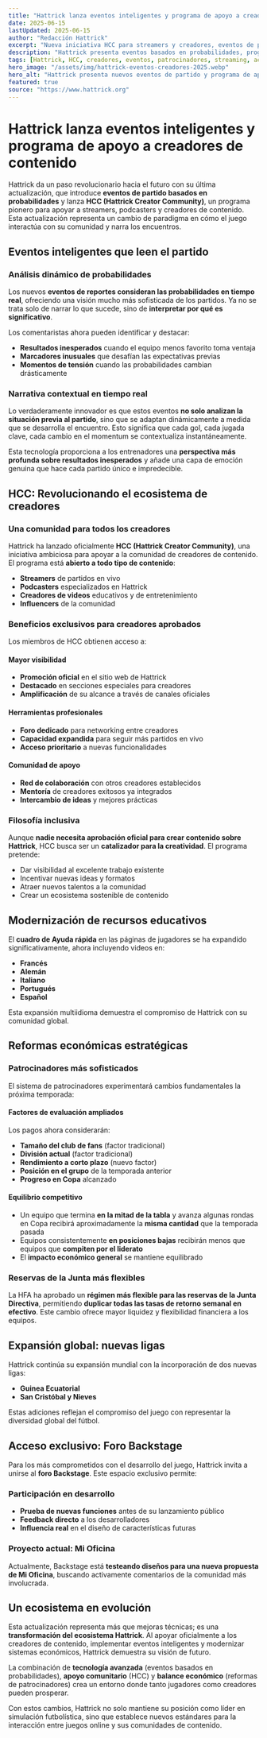 ```yaml
---
title: "Hattrick lanza eventos inteligentes y programa de apoyo a creadores de contenido"
date: 2025-06-15
lastUpdated: 2025-06-15
author: "Redacción Hattrick"
excerpt: "Nueva iniciativa HCC para streamers y creadores, eventos de partido más sofisticados y cambios en patrocinadores y reservas financieras."
description: "Hattrick presenta eventos basados en probabilidades, programa HCC para creadores, ajustes en patrocinadores y nuevas ligas en su última actualización."
tags: [Hattrick, HCC, creadores, eventos, patrocinadores, streaming, actualización]
hero_image: "/assets/img/hattrick-eventos-creadores-2025.webp"
hero_alt: "Hattrick presenta nuevos eventos de partido y programa de apoyo a creadores de contenido"
featured: true
source: "https://www.hattrick.org"
---
```


# Hattrick lanza eventos inteligentes y programa de apoyo a creadores de contenido

Hattrick da un paso revolucionario hacia el futuro con su última actualización, que introduce **eventos de partido basados en probabilidades** y lanza **HCC (Hattrick Creator Community)**, un programa pionero para apoyar a streamers, podcasters y creadores de contenido. Esta actualización representa un cambio de paradigma en cómo el juego interactúa con su comunidad y narra los encuentros.

## Eventos inteligentes que leen el partido

### Análisis dinámico de probabilidades

Los nuevos **eventos de reportes consideran las probabilidades en tiempo real**, ofreciendo una visión mucho más sofisticada de los partidos. Ya no se trata solo de narrar lo que sucede, sino de **interpretar por qué es significativo**.

Los comentaristas ahora pueden identificar y destacar:
- **Resultados inesperados** cuando el equipo menos favorito toma ventaja
- **Marcadores inusuales** que desafían las expectativas previas
- **Momentos de tensión** cuando las probabilidades cambian drásticamente

### Narrativa contextual en tiempo real

Lo verdaderamente innovador es que estos eventos **no solo analizan la situación previa al partido**, sino que se adaptan dinámicamente a medida que se desarrolla el encuentro. Esto significa que cada gol, cada jugada clave, cada cambio en el momentum se contextualiza instantáneamente.

Esta tecnología proporciona a los entrenadores una **perspectiva más profunda sobre resultados inesperados** y añade una capa de emoción genuina que hace cada partido único e impredecible.

## HCC: Revolucionando el ecosistema de creadores

### Una comunidad para todos los creadores

Hattrick ha lanzado oficialmente **HCC (Hattrick Creator Community)**, una iniciativa ambiciosa para apoyar a la comunidad de creadores de contenido. El programa está **abierto a todo tipo de contenido**:

- **Streamers** de partidos en vivo
- **Podcasters** especializados en Hattrick
- **Creadores de videos** educativos y de entretenimiento
- **Influencers** de la comunidad

### Beneficios exclusivos para creadores aprobados

Los miembros de HCC obtienen acceso a:

#### Mayor visibilidad
- **Promoción oficial** en el sitio web de Hattrick
- **Destacado** en secciones especiales para creadores
- **Amplificación** de su alcance a través de canales oficiales

#### Herramientas profesionales
- **Foro dedicado** para networking entre creadores
- **Capacidad expandida** para seguir más partidos en vivo
- **Acceso prioritario** a nuevas funcionalidades

#### Comunidad de apoyo
- **Red de colaboración** con otros creadores establecidos
- **Mentoría** de creadores exitosos ya integrados
- **Intercambio de ideas** y mejores prácticas

### Filosofía inclusiva

Aunque **nadie necesita aprobación oficial para crear contenido sobre Hattrick**, HCC busca ser un **catalizador para la creatividad**. El programa pretende:
- Dar visibilidad al excelente trabajo existente
- Incentivar nuevas ideas y formatos
- Atraer nuevos talentos a la comunidad
- Crear un ecosistema sostenible de contenido

## Modernización de recursos educativos

El **cuadro de Ayuda rápida** en las páginas de jugadores se ha expandido significativamente, ahora incluyendo videos en:
- **Francés**
- **Alemán** 
- **Italiano**
- **Portugués**
- **Español**

Esta expansión multiidioma demuestra el compromiso de Hattrick con su comunidad global.

## Reformas económicas estratégicas

### Patrocinadores más sofisticados

El sistema de patrocinadores experimentará cambios fundamentales la próxima temporada:

#### Factores de evaluación ampliados
Los pagos ahora considerarán:
- **Tamaño del club de fans** (factor tradicional)
- **División actual** (factor tradicional)
- **Rendimiento a corto plazo** (nuevo factor)
- **Posición en el grupo** de la temporada anterior
- **Progreso en Copa** alcanzado

#### Equilibrio competitivo
- Un equipo que termina **en la mitad de la tabla** y avanza algunas rondas en Copa recibirá aproximadamente la **misma cantidad** que la temporada pasada
- Equipos consistentemente **en posiciones bajas** recibirán menos que equipos que **compiten por el liderato**
- El **impacto económico general** se mantiene equilibrado

### Reservas de la Junta más flexibles

La HFA ha aprobado un **régimen más flexible para las reservas de la Junta Directiva**, permitiendo **duplicar todas las tasas de retorno semanal en efectivo**. Este cambio ofrece mayor liquidez y flexibilidad financiera a los equipos.

## Expansión global: nuevas ligas

Hattrick continúa su expansión mundial con la incorporación de dos nuevas ligas:
- **Guinea Ecuatorial**
- **San Cristóbal y Nieves**

Estas adiciones reflejan el compromiso del juego con representar la diversidad global del fútbol.

## Acceso exclusivo: Foro Backstage

Para los más comprometidos con el desarrollo del juego, Hattrick invita a unirse al **foro Backstage**. Este espacio exclusivo permite:

### Participación en desarrollo
- **Prueba de nuevas funciones** antes de su lanzamiento público
- **Feedback directo** a los desarrolladores
- **Influencia real** en el diseño de características futuras

### Proyecto actual: Mi Oficina
Actualmente, Backstage está **testeando diseños para una nueva propuesta de Mi Oficina**, buscando activamente comentarios de la comunidad más involucrada.

## Un ecosistema en evolución

Esta actualización representa más que mejoras técnicas; es una **transformación del ecosistema Hattrick**. Al apoyar oficialmente a los creadores de contenido, implementar eventos inteligentes y modernizar sistemas económicos, Hattrick demuestra su visión de futuro.

La combinación de **tecnología avanzada** (eventos basados en probabilidades), **apoyo comunitario** (HCC) y **balance económico** (reformas de patrocinadores) crea un entorno donde tanto jugadores como creadores pueden prosperar.

Con estos cambios, Hattrick no solo mantiene su posición como líder en simulación futbolística, sino que establece nuevos estándares para la interacción entre juegos online y sus comunidades de contenido.